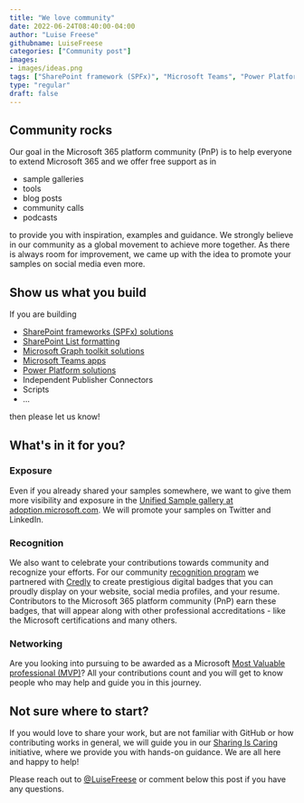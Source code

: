 ```yaml
---
title: "We love community"
date: 2022-06-24T08:40:00-04:00
author: "Luise Freese"
githubname: LuiseFreese
categories: ["Community post"]
images:
- images/ideas.png
tags: ["SharePoint framework (SPFx)", "Microsoft Teams", "Power Platform"]
type: "regular"
draft: false
---
```


## Community rocks

Our goal in the Microsoft 365 platform community (PnP) is to help everyone to extend Microsoft 365 and we offer free support as in 

- sample galleries
- tools
- blog posts
- community calls
- podcasts

to provide you with inspiration, examples and guidance. We strongly believe in our community as a global movement to achieve more together. As there is always room for improvement, we came up with the idea to promote your samples on social media even more.

## Show us what you build

If you are building

- [SharePoint frameworks (SPFx) solutions](https://adoption.microsoft.com/sample-solution-gallery?sortby=creationDateTime-true&keyword=&product=SharePoint&action=ajax_plugin_call_sample_solution_gallery)
- [SharePoint List formatting](https://adoption.microsoft.com/sample-solution-gallery?sortby=creationDateTime-true&keyword=&product=Microsoft%20Lists&action=ajax_plugin_call_sample_solution_gallery)
- [Microsoft Graph toolkit solutions](https://adoption.microsoft.com/sample-solution-gallery?sortby=creationDateTime-true&keyword=&product=Microsoft%20Graph%20Toolkit&action=ajax_plugin_call_sample_solution_gallery)
- [Microsoft Teams apps](https://adoption.microsoft.com/sample-solution-gallery?sortby=creationDateTime-true&keyword=&product=Teams&action=ajax_plugin_call_sample_solution_gallery)
- [Power Platform solutions](https://adoption.microsoft.com/sample-solution-gallery?sortby=creationDateTime-true&keyword=&product=Power%20Apps&action=ajax_plugin_call_sample_solution_gallery)
- Independent Publisher Connectors
- Scripts
- ...

then please let us know! 

## What's in it for you?

### Exposure

Even if you already shared your samples somewhere, we want to give them more visibility and exposure in the [Unified Sample gallery at adoption.microsoft.com](https://adoption.microsoft.com/sample-solution-gallery). We will promote your samples on Twitter and LinkedIn.

### Recognition

We also want to celebrate your contributions towards community and recognize your efforts. For our community [recognition program](https://pnp.github.io/recognitionprogram/) we partnered with [Credly](https://www.credly.com/organizations/m365pnp/badges) to create prestigious digital badges that you can proudly display on your website, social media profiles, and your resume. Contributors to the Microsoft 365 platform community (PnP) earn these badges, that will appear along with other professional accreditations - like the Microsoft certifications and many others.

### Networking

Are you looking into pursuing to be awarded as a Microsoft [Most Valuable professional (MVP)](https://mvp.microsoft.com/)? All your contributions count and you will get to know people who may help and guide you in this journey. 

## Not sure where to start?

If you would love to share your work, but are not familiar with GitHub or how contributing works in general, we will guide you in our [Sharing Is Caring](https://pnp.github.io/sharing-is-caring/) initiative, where we provide you with hands-on guidance. We are all here and happy to help!

Please reach out to [@LuiseFreese](https://twitter.com/LuiseFreese) or comment below this post if you have any questions.
